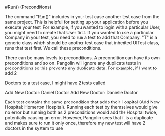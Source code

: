 #Run<T>()  (Preconditions)



The command "Run<T>()" includes in your test case another test case from the same project. This is helpful for setting up your application before you execute your test. For example, if you wanted to login with a
particular User, you might need to create that User first. If you wanted to use a particular Company in your test, you need to run a test to add that Company. "T" is a generic class which should be another test case that inherited UITest class, runs that test first. We call these preconditions.

There can be many levels to preconditions. A precondition can have its own preconditions and so on. Pangolin will ignore any duplicate tests in preconditions so this prevents any duplicate data. For example, if I want to add 2

Doctors to a test case, I might have 2 tests called

Add New Doctor: Daniel Doctor
Add New Doctor: Danielle Doctor

Each test contains the same precondition that adds their Hospital (Add New Hospital: Homerton Hospital).
Running each test by themselves would give no error but running both as 2 preconditions would add the
Hospital twice, potentially causing an error. However, Pangolin sees that it is a duplicate and makes sure to run it only once, therefore my new test will have 2 doctors in the system to use
